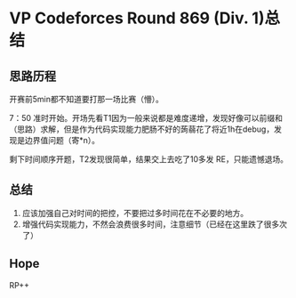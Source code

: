 # VP Codeforces Round 869 (Div. 1)总结

## 思路历程

开赛前5min都不知道要打那一场比赛（懵）。

7：50 准时开始。开场先看T1因为一般来说都是难度递增，发现好像可以前缀和（思路）求解，但是作为代码实现能力肥肠不好的蒟蒻花了将近1h在debug，发现是边界值问题（寄\*n）。

剩下时间顺序开题，T2发现很简单，结果交上去吃了10多发 RE，只能遗憾退场。

## 总结

1. 应该加强自己对时间的把控，不要把过多时间花在不必要的地方。
2. 增强代码实现能力，不然会浪费很多时间，注意细节（已经在这里跌了很多次了）

## Hope


RP++